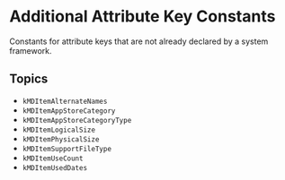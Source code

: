 # Additional Attribute Key Constants

Constants for attribute keys that are not already declared by a system framework.


## Topics

- ``kMDItemAlternateNames``
- ``kMDItemAppStoreCategory``
- ``kMDItemAppStoreCategoryType``
- ``kMDItemLogicalSize``
- ``kMDItemPhysicalSize``
- ``kMDItemSupportFileType``
- ``kMDItemUseCount``
- ``kMDItemUsedDates``
